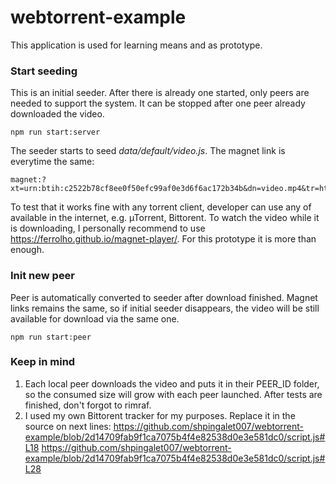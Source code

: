 # webtorrent-example
This application is used for learning means and as prototype.

### Start seeding
This is an initial seeder. After there is already one started, only peers are needed to support the system. It can be stopped after one peer already downloaded the video.

```
npm run start:server
```

The seeder starts to seed *data/default/video.js*. The magnet link is everytime the same:

```
magnet:?xt=urn:btih:c2522b78cf8ee0f50efc99af0e3d6f6ac172b34b&dn=video.mp4&tr=http%3A%2F%2F188.187.45.218%3A6969%2F
```

To test that it works fine with any torrent client, developer can use any of available in the internet, e.g. µTorrent, Bittorent. To watch the video while it is downloading, I personally recommend to use https://ferrolho.github.io/magnet-player/. For this prototype it is more than enough.

### Init new peer
Peer is automatically converted to seeder after download finished. Magnet links remains the same, so if initial seeder disappears, the video will be still available for download via the same one.

```
npm run start:peer
```

### Keep in mind
1. Each local peer downloads the video and puts it in their PEER_ID folder, so the consumed size will grow with each peer launched. After tests are finished, don't forgot to rimraf.
2. I used my own Bittorent tracker for my purposes. Replace it in the source on next lines:
https://github.com/shpingalet007/webtorrent-example/blob/2d14709fab9f1ca7075b4f4e82538d0e3e581dc0/script.js#L18
https://github.com/shpingalet007/webtorrent-example/blob/2d14709fab9f1ca7075b4f4e82538d0e3e581dc0/script.js#L28

